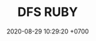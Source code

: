 ---
layout: liga-indigo-team
permalink: /team/:title.html
categories: LI LI1  LI4 LI5 LI6 LI8 LI9  SAP1 DMD4 TSR5 SSI6 IL8 TAE9 team CXF SEP LIO 
liga: LIGA INDIGO
maincover: /assets/logos/DFS.png
puntosLJMAYO24: 
date: 2020-08-29 10:29:20 +0700
title: DFS RUBY
route: /liga-indigo
tag: johto042024
color: black
puntosLJ202404: 12
grupo: sur
background: '#F16C38'
cover: DFSRU
team: DFS RUBY
ID: DFS RUBY
abr: RUBY
puntos: 9
pj: 11


team1: partido4
team2: RUBY2
team3: RUBY3
team4: partido5
team5: partido5
team6: partido4
team7: RUBY7
team8: partido5
team9: partido5


#PARTIDO 1
j1: RONDA 1
maincover1: /assets/logos/DFS.png
p1: RUBY
r1: 2
pp1: SAP
rr1: 1
bg1: ofire
pt1: 0
pj1: 0


#PARTIDO 4
maincover4: /assets/logos/DFS.png
j4: RONDA 4
p4: RUBY
r4: 2
rr4: 0
pp4: DMD
bg4: ofire 
pt4: 0
pj4: 0
#PARTIDO 5
maincover5: /assets/logos/TSR.png
j5: RONDA 5
p5: RUBY
r5: 0
rr5: 2
pp5: TSR
bg5: fire 
pt5: 0
pj5: 0
#PARTIDO 6
j6: RONDA 6
maincover6: /assets/logos/SSI.png
bg6: ofire 
p6: RUBY
r6: 0
rr6: 2 
pp6: SSI
pt6: 0
pj6: 0

#PARTIDO 8
maincover8: /assets/logos/ILEAGUE.png
j8: RONDA 8
p8: RUBY
r8: 2
rr8: 0
pp8: IL
bg8: ofire 
pt8: 0
pj8: 0
#PARTIDO 9
maincover9: /assets/logos/TAE.png
j9: RONDA 9
p9: RUBY
r9: 0
rr9: 2 
pp9: TAE
bg9: fire
pt9: 0
pj9: 0
dia: 31
hora: '21:10'
# pj: 11
# pt1: 0
# pt2: 0
# pt3: 0
# pt4: 0
# pt5: 0
# pt6: 0
# pt7: 0
# pt8: 0
# pt9: 0
# pt10: 0
# pt11: 0
# p1:  DFS RUBY
# r1: 0
# bg1: fire bg-danger
# rr1: 0
# pp1: DFS RUBY
# p2: DFS RUBY
# r2: 0
# rr2: 0
# bg2: fire bg-danger
# pp2: NO SMITE
# p3:  DFS RUBY
# r3: 0
# bg3: fire bg-warning
# rr3: 0
# pp3: JAS
# p4:  DFS RUBY
# r4: 0
# bg4: fire bg-danger
# rr4: 0
# pp4: DFS DMD
# p5:  DFS RUBY
# r5: 0
# bg5: fire bg-warning
# rr5: 0
# pp5: T. SATISFACTION
# p6:  DFS RUBY
# r6: 0
# bg6: fire bg-danger
# rr6: 0
# pp6: S.VANGUARD
# p7:  DFS RUBY
# r7: 0
# rr7: 0
# bg7: fire bg-danger
# pp7: HGO
# p8:  DFS RUBY
# r8: 0
# rr8: 0 
# bg8: fire bg-warning
# pp8: HG REGIOS
# p9:  DFS RUBY
# r9: 0
# bg9: fire bg-success
# rr9: 0
# pp9: ZODIAC
# p10: DFS RUBY
# r10: 0
# rr10: 0
# bg10: fire bg-danger
# pp10: MBO
# info: 28/05/24
# hora: '22:20'
# r11: 0
# rr11: 0
# bg11: fire bg-danger
# p11:  DFS RUBY
# pp11: LAST BREATH

---